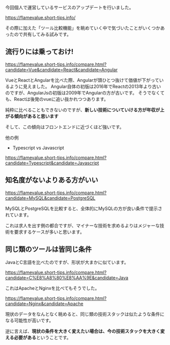 <!--
title:   技術選定サイトを作ってみて気づいた3つのこと
tags:    FlameValue,フロントエンド,ベンチマーク,技術選定
id:      177ada413f24a63b4ec3
private: false
-->
今回個人で運営しているサービスのアップデートを行いました。

https://flamevalue.short-tips.info/

その際に加えた「ツール比較機能」を眺めていく中で気づいたことがいくつかあったので共有してみる試みです。



## 流行りには乗っておけ!

https://flamevalue.short-tips.info/compare.html?candidate=Vue&candidate=React&candidate=Angular

VueとReactとAngularを比べた際、Angularが頭ひとつ抜けて価値が下がっているように見えました。
Angular自体の初版は2016年でReactの2013年より古いのですが、AngularJsの初版は2009年でAngularの方が古いです。
そうでなくても、Reactは後発のvueに追い抜かれつつあります。

純粋に比べることもできないのですが、**新しい技術についていける方が年収が上がる傾向があると思います**

そして、この傾向はフロントエンドに近づくほど強いです。

他の例

- Typescript vs Javascript

https://flamevalue.short-tips.info/compare.html?candidate=Typescript&candidate=Javascript


## 知名度がないよりある方がいい

https://flamevalue.short-tips.info/compare.html?candidate=MySQL&candidate=PostgreSQL

MySQLとPostgreSQLを比較すると、全体的にMySQLの方が良い条件で提示されています。

これは求人を出す側の都合ですが、マイナーな技術を求めるよりはメジャーな技術を要求するケースが多いと思います。





## 同じ類のツールは皆同じ条件


JavaとC言語を比べたのですが、形状が大まかに似ています。

https://flamevalue.short-tips.info/compare.html?candidate=C%E8%A8%80%E8%AA%9E&candidate=Java

これはApacheとNginxを比べてもそうでした。

https://flamevalue.short-tips.info/compare.html?candidate=Nginx&candidate=Apache

現状のデータをなんとなく眺めると、同じ類の技術スタックは似たような条件になる可能性が高いです。

逆に言えば、**現状の条件を大きく変えたい場合は、今の技術スタックを大きく変える必要がある**ということです。